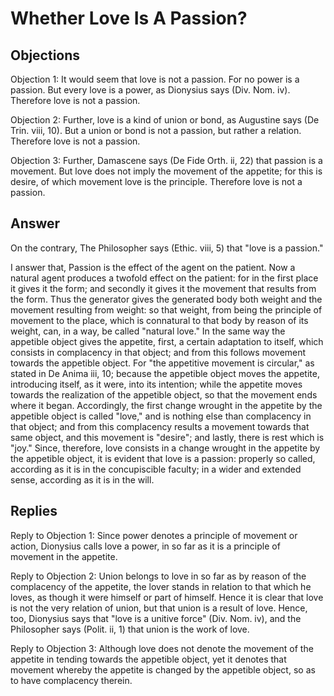 # Whether Love Is A Passion?

## Objections

Objection 1: It would seem that love is not a passion. For no power is a passion. But every love is a power, as Dionysius says (Div. Nom. iv). Therefore love is not a passion.

Objection 2: Further, love is a kind of union or bond, as Augustine says (De Trin. viii, 10). But a union or bond is not a passion, but rather a relation. Therefore love is not a passion.

Objection 3: Further, Damascene says (De Fide Orth. ii, 22) that passion is a movement. But love does not imply the movement of the appetite; for this is desire, of which movement love is the principle. Therefore love is not a passion.

## Answer

On the contrary, The Philosopher says (Ethic. viii, 5) that "love is a passion."

I answer that, Passion is the effect of the agent on the patient. Now a natural agent produces a twofold effect on the patient: for in the first place it gives it the form; and secondly it gives it the movement that results from the form. Thus the generator gives the generated body both weight and the movement resulting from weight: so that weight, from being the principle of movement to the place, which is connatural to that body by reason of its weight, can, in a way, be called "natural love." In the same way the appetible object gives the appetite, first, a certain adaptation to itself, which consists in complacency in that object; and from this follows movement towards the appetible object. For "the appetitive movement is circular," as stated in De Anima iii, 10; because the appetible object moves the appetite, introducing itself, as it were, into its intention; while the appetite moves towards the realization of the appetible object, so that the movement ends where it began. Accordingly, the first change wrought in the appetite by the appetible object is called "love," and is nothing else than complacency in that object; and from this complacency results a movement towards that same object, and this movement is "desire"; and lastly, there is rest which is "joy." Since, therefore, love consists in a change wrought in the appetite by the appetible object, it is evident that love is a passion: properly so called, according as it is in the concupiscible faculty; in a wider and extended sense, according as it is in the will.

## Replies

Reply to Objection 1: Since power denotes a principle of movement or action, Dionysius calls love a power, in so far as it is a principle of movement in the appetite.

Reply to Objection 2: Union belongs to love in so far as by reason of the complacency of the appetite, the lover stands in relation to that which he loves, as though it were himself or part of himself. Hence it is clear that love is not the very relation of union, but that union is a result of love. Hence, too, Dionysius says that "love is a unitive force" (Div. Nom. iv), and the Philosopher says (Polit. ii, 1) that union is the work of love.

Reply to Objection 3: Although love does not denote the movement of the appetite in tending towards the appetible object, yet it denotes that movement whereby the appetite is changed by the appetible object, so as to have complacency therein.